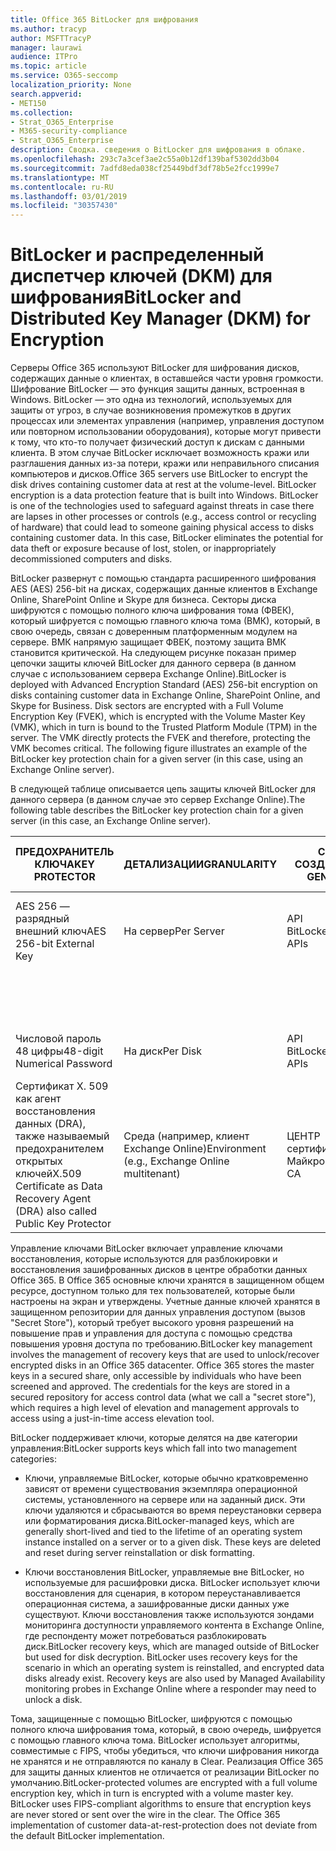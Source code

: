 ```yaml
---
title: Office 365 BitLocker для шифрования
ms.author: tracyp
author: MSFTTracyP
manager: laurawi
audience: ITPro
ms.topic: article
ms.service: O365-seccomp
localization_priority: None
search.appverid:
- MET150
ms.collection:
- Strat_O365_Enterprise
- M365-security-compliance
- Strat_O365_Enterprise
description: Сводка. сведения о BitLocker для шифрования в облаке.
ms.openlocfilehash: 293c7a3cef3ae2c55a0b12df139baf5302dd3b04
ms.sourcegitcommit: 7adfd8eda038cf25449bdf3df78b5e2fcc1999e7
ms.translationtype: MT
ms.contentlocale: ru-RU
ms.lasthandoff: 03/01/2019
ms.locfileid: "30357430"
---
```

# <a name="bitlocker-and-distributed-key-manager-dkm-for-encryption"></a><span data-ttu-id="39a6c-103">BitLocker и распределенный диспетчер ключей (DKM) для шифрования</span><span class="sxs-lookup"><span data-stu-id="39a6c-103">BitLocker and Distributed Key Manager (DKM) for Encryption</span></span>

<span data-ttu-id="39a6c-p101">Серверы Office 365 используют BitLocker для шифрования дисков, содержащих данные о клиентах, в оставшейся части уровня громкости. Шифрование BitLocker — это функция защиты данных, встроенная в Windows. BitLocker — это одна из технологий, используемых для защиты от угроз, в случае возникновения промежутков в других процессах или элементах управления (например, управления доступом или повторном использовании оборудования), которые могут привести к тому, что кто-то получает физический доступ к дискам с данными клиента. В этом случае BitLocker исключает возможность кражи или разглашения данных из-за потери, кражи или неправильного списания компьютеров и дисков.</span><span class="sxs-lookup"><span data-stu-id="39a6c-p101">Office 365 servers use BitLocker to encrypt the disk drives containing customer data at rest at the volume-level. BitLocker encryption is a data protection feature that is built into Windows. BitLocker is one of the technologies used to safeguard against threats in case there are lapses in other processes or controls (e.g., access control or recycling of hardware) that could lead to someone gaining physical access to disks containing customer data. In this case, BitLocker eliminates the potential for data theft or exposure because of lost, stolen, or inappropriately decommissioned computers and disks.</span></span>

<span data-ttu-id="39a6c-p102">BitLocker развернут с помощью стандарта расширенного шифрования AES (AES) 256-bit на дисках, содержащих данные клиентов в Exchange Online, SharePoint Online и Skype для бизнеса. Секторы диска шифруются с помощью полного ключа шифрования тома (ФВЕК), который шифруется с помощью главного ключа тома (ВМК), который, в свою очередь, связан с доверенным платформенным модулем на сервере. ВМК напрямую защищает ФВЕК, поэтому защита ВМК становится критической. На следующем рисунке показан пример цепочки защиты ключей BitLocker для данного сервера (в данном случае с использованием сервера Exchange Online).</span><span class="sxs-lookup"><span data-stu-id="39a6c-p102">BitLocker is deployed with Advanced Encryption Standard (AES) 256-bit encryption on disks containing customer data in Exchange Online, SharePoint Online, and Skype for Business. Disk sectors are encrypted with a Full Volume Encryption Key (FVEK), which is encrypted with the Volume Master Key (VMK), which in turn is bound to the Trusted Platform Module (TPM) in the server. The VMK directly protects the FVEK and therefore, protecting the VMK becomes critical. The following figure illustrates an example of the BitLocker key protection chain for a given server (in this case, using an Exchange Online server).</span></span>

<span data-ttu-id="39a6c-112">В следующей таблице описывается цепь защиты ключей BitLocker для данного сервера (в данном случае это сервер Exchange Online).</span><span class="sxs-lookup"><span data-stu-id="39a6c-112">The following table describes the BitLocker key protection chain for a given server (in this case, an Exchange Online server).</span></span>

| <span data-ttu-id="39a6c-113">ПРЕДОХРАНИТЕЛЬ КЛЮЧА</span><span class="sxs-lookup"><span data-stu-id="39a6c-113">KEY PROTECTOR</span></span> | <span data-ttu-id="39a6c-114">ДЕТАЛИЗАЦИИ</span><span class="sxs-lookup"><span data-stu-id="39a6c-114">GRANULARITY</span></span> | <span data-ttu-id="39a6c-115">СПОСОБ СОЗДАНИЯ?</span><span class="sxs-lookup"><span data-stu-id="39a6c-115">HOW GENERATED?</span></span> | <span data-ttu-id="39a6c-116">ГДЕ ОН ХРАНИТСЯ?</span><span class="sxs-lookup"><span data-stu-id="39a6c-116">WHERE IS IT STORED?</span></span> | <span data-ttu-id="39a6c-117">ЗАЩИТИТЬ</span><span class="sxs-lookup"><span data-stu-id="39a6c-117">PROTECTION</span></span> |
|--------------------------------------------------------------------------------|-------------------------------------------------|----------------|-------------------------|--------------------------------------------------------------------------------------------------|
| <span data-ttu-id="39a6c-118">AES 256 — разрядный внешний ключ</span><span class="sxs-lookup"><span data-stu-id="39a6c-118">AES 256-bit External Key</span></span> | <span data-ttu-id="39a6c-119">На сервер</span><span class="sxs-lookup"><span data-stu-id="39a6c-119">Per Server</span></span> | <span data-ttu-id="39a6c-120">API BitLocker</span><span class="sxs-lookup"><span data-stu-id="39a6c-120">BitLocker APIs</span></span> | <span data-ttu-id="39a6c-121">ДОВЕРЕНный ПЛАТФОРМЕНный модуль или безопасный секрет</span><span class="sxs-lookup"><span data-stu-id="39a6c-121">TPM or Secret Safe</span></span> | <span data-ttu-id="39a6c-122">Защищенное хранилище или управление доступом</span><span class="sxs-lookup"><span data-stu-id="39a6c-122">Lockbox / Access Control</span></span> |
|  |  |  | <span data-ttu-id="39a6c-123">Реестр сервера поЧтовых ящиков</span><span class="sxs-lookup"><span data-stu-id="39a6c-123">Mailbox Server Registry</span></span> | <span data-ttu-id="39a6c-124">Шифрование ДОВЕРЕНного ПЛАТФОРМЕНного модуля</span><span class="sxs-lookup"><span data-stu-id="39a6c-124">TPM encrypted</span></span> |
| <span data-ttu-id="39a6c-125">Числовой пароль 48 цифры</span><span class="sxs-lookup"><span data-stu-id="39a6c-125">48-digit Numerical Password</span></span> | <span data-ttu-id="39a6c-126">На диск</span><span class="sxs-lookup"><span data-stu-id="39a6c-126">Per Disk</span></span> | <span data-ttu-id="39a6c-127">API BitLocker</span><span class="sxs-lookup"><span data-stu-id="39a6c-127">BitLocker APIs</span></span> | <span data-ttu-id="39a6c-128">Active Directory</span><span class="sxs-lookup"><span data-stu-id="39a6c-128">Active Directory</span></span> | <span data-ttu-id="39a6c-129">Защищенное хранилище или управление доступом</span><span class="sxs-lookup"><span data-stu-id="39a6c-129">Lockbox / Access Control</span></span> |
| <span data-ttu-id="39a6c-130">Сертификат X. 509 как агент восстановления данных (DRA), также называемый предохранителем открытых ключей</span><span class="sxs-lookup"><span data-stu-id="39a6c-130">X.509 Certificate as Data Recovery Agent (DRA) also called Public Key Protector</span></span> | <span data-ttu-id="39a6c-131">Среда (например, клиент Exchange Online)</span><span class="sxs-lookup"><span data-stu-id="39a6c-131">Environment (e.g., Exchange Online multitenant)</span></span> | <span data-ttu-id="39a6c-132">ЦЕНТР сертификации Майкрософт</span><span class="sxs-lookup"><span data-stu-id="39a6c-132">Microsoft CA</span></span> | <span data-ttu-id="39a6c-133">Система построения</span><span class="sxs-lookup"><span data-stu-id="39a6c-133">Build System</span></span> | <span data-ttu-id="39a6c-p103">Ни один пользователь не имеет полного пароля для закрытого ключа. Пароль находится в разделе физическая защита.</span><span class="sxs-lookup"><span data-stu-id="39a6c-p103">No one user has the full password to the private key. The password is under physical protection.</span></span> |


<span data-ttu-id="39a6c-p104">Управление ключами BitLocker включает управление ключами восстановления, которые используются для разблокировки и восстановления зашифрованных дисков в центре обработки данных Office 365. В Office 365 основные ключи хранятся в защищенном общем ресурсе, доступном только для тех пользователей, которые были настроены на экран и утверждены. Учетные данные ключей хранятся в защищенном репозитории для данных управления доступом (вызов "Secret Store"), который требует высокого уровня разрешений на повышение прав и управления для доступа с помощью средства повышения уровня доступа по требованию.</span><span class="sxs-lookup"><span data-stu-id="39a6c-p104">BitLocker key management involves the management of recovery keys that are used to unlock/recover encrypted disks in an Office 365 datacenter. Office 365 stores the master keys in a secured share, only accessible by individuals who have been screened and approved. The credentials for the keys are stored in a secured repository for access control data (what we call a "secret store"), which requires a high level of elevation and management approvals to access using a just-in-time access elevation tool.</span></span>

<span data-ttu-id="39a6c-139">BitLocker поддерживает ключи, которые делятся на две категории управления:</span><span class="sxs-lookup"><span data-stu-id="39a6c-139">BitLocker supports keys which fall into two management categories:</span></span>

- <span data-ttu-id="39a6c-p105">Ключи, управляемые BitLocker, которые обычно кратковременно зависят от времени существования экземпляра операционной системы, установленного на сервере или на заданный диск. Эти ключи удаляются и сбрасываются во время переустановки сервера или форматирования диска.</span><span class="sxs-lookup"><span data-stu-id="39a6c-p105">BitLocker-managed keys, which are generally short-lived and tied to the lifetime of an operating system instance installed on a server or to a given disk. These keys are deleted and reset during server reinstallation or disk formatting.</span></span>

- <span data-ttu-id="39a6c-p106">Ключи восстановления BitLocker, управляемые вне BitLocker, но используемые для расшифровки диска. BitLocker использует ключи восстановления для сценария, в котором переустанавливается операционная система, а зашифрованные диски данных уже существуют. Ключи восстановления также используются зондами мониторинга доступности управляемого контента в Exchange Online, где респонденту может потребоваться разблокировать диск.</span><span class="sxs-lookup"><span data-stu-id="39a6c-p106">BitLocker recovery keys, which are managed outside of BitLocker but used for disk decryption. BitLocker uses recovery keys for the scenario in which an operating system is reinstalled, and encrypted data disks already exist. Recovery keys are also used by Managed Availability monitoring probes in Exchange Online where a responder may need to unlock a disk.</span></span>

<span data-ttu-id="39a6c-p107">Тома, защищенные с помощью BitLocker, шифруются с помощью полного ключа шифрования тома, который, в свою очередь, шифруется с помощью главного ключа тома. BitLocker использует алгоритмы, совместимые с FIPS, чтобы убедиться, что ключи шифрования никогда не хранятся и не отправляются по каналу в Clear. Реализация Office 365 для защиты данных клиентов не отличается от реализации BitLocker по умолчанию.</span><span class="sxs-lookup"><span data-stu-id="39a6c-p107">BitLocker-protected volumes are encrypted with a full volume encryption key, which in turn is encrypted with a volume master key. BitLocker uses FIPS-compliant algorithms to ensure that encryption keys are never stored or sent over the wire in the clear. The Office 365 implementation of customer data-at-rest-protection does not deviate from the default BitLocker implementation.</span></span>